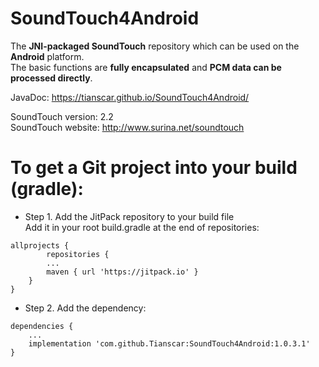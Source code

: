 # SoundTouch4Android

The **JNI-packaged SoundTouch** repository which can be used on the **Android** platform.<br/>
The basic functions are **fully encapsulated** and **PCM data can be processed directly**.

JavaDoc: https://tianscar.github.io/SoundTouch4Android/

SoundTouch version: 2.2<br/>
SoundTouch website: http://www.surina.net/soundtouch

# To get a Git project into your build (gradle):

* Step 1. Add the JitPack repository to your build file<br/>
Add it in your root build.gradle at the end of repositories:<br/>
```
allprojects {
        repositories {
		...
		maven { url 'https://jitpack.io' }
	}
}
```

* Step 2. Add the dependency:<br/>
```
dependencies {
	...
	implementation 'com.github.Tianscar:SoundTouch4Android:1.0.3.1'
}
```
